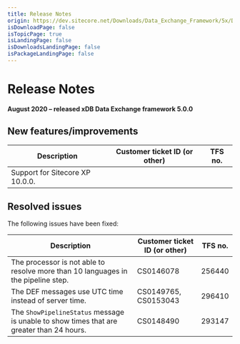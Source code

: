 ```yaml
---
title: Release Notes
origin: https://dev.sitecore.net/Downloads/Data_Exchange_Framework/5x/Data_Exchange_Framework_500/Release_Notes
isDownloadPage: false
isTopicPage: true
isLandingPage: false
isDownloadsLandingPage: false
isPackageLandingPage: false
---
```


# Release Notes

**August 2020 – released xDB Data Exchange framework 5.0.0**

## New features/improvements

 | Description | Customer ticket ID (or other) | TFS no. |
 | --- | --- | --- |
 | ​​Support for Sitecore XP 10.0.0. |  |  |

## Resolved issues

The following issues have been fixed:

 | Description | Customer ticket ID (or other) | TFS no. |
 | --- | --- | --- |
 | The processor is not able to resolve more than 10 languages in the pipeline step. | CS0146078 | 256440 |
 | The DEF messages use UTC time instead of server time. | CS0149765, CS0153043 | 296410 |
 | The `ShowPipelineStatus` message is unable to show times that are greater than 24 hours. | CS0148490 | 293147 |